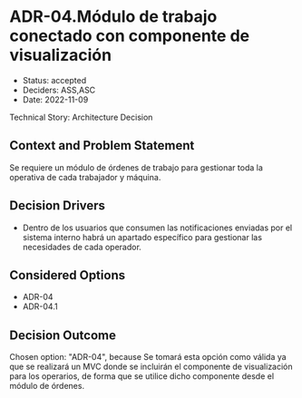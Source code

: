 # ADR-04.Módulo de trabajo conectado con componente de visualización

* Status: accepted
* Deciders: ASS,ASC
* Date: 2022-11-09

Technical Story: Architecture Decision

## Context and Problem Statement

Se requiere un módulo de órdenes de trabajo para gestionar toda la operativa de cada trabajador y máquina.

## Decision Drivers

* Dentro de los usuarios que consumen las notificaciones enviadas por el sistema interno habrá un apartado específico para gestionar las necesidades de cada operador.

## Considered Options

* ADR-04
* ADR-04.1

## Decision Outcome

Chosen option: "ADR-04", because Se tomará esta opción como válida ya que se realizará un MVC donde se incluirán el componente de visualización para los operarios, de forma que se utilice dicho componente desde el módulo de órdenes.
